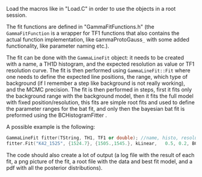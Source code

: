 Load the macros like in "Load.C" in order to use the objects in a root session.

The fit functions are defined in "GammaFitFunctions.h" (the `GammaFitFunction` is a wrapper for TF1 functions that also contains the actual function implementation, like `G`ammaProtoGauss`_` with some added functionality, like parameter naming etc.).

The fit can be done with the `GammaLineFit` object: it needs to be created with a name, a TH1D histogram, and the expected resolution as value or TF1 resolution curve. The fit is then performed using `GammaLineFit::Fit` where one needs to define the expected line positions, the range, which type of background (if I remember a step like background is not really working), and the MCMC precision. The fit is then performed in steps, first it fits only the background range with the background model, then it fits the full model with fixed position/resolution, this fits are simple root fits and used to define the parameter ranges for the bat fit, and only then the bayesian bat fit is preformed using the BCHistogramFitter .

A possible example is the following:
``` cpp
GammaLineFit fitter(TString, TH1, TF1 or double); //name, histo, resolution curve or resolution value
fitter.Fit("K42_1525", {1524.7}, {1505.,1545.}, kLinear,   0.5, 0.2, BCEngineMCMC::kMedium); //name, nominal line pos, range, background model (do not use kStep), prior width on pos, prior width on resolution, MCMC precision
```

The code should also create a lot of output (a log file with the result of each fit, a png picture of the fit, a root file with the data and best fit model, and a pdf with all the posterior distributions).